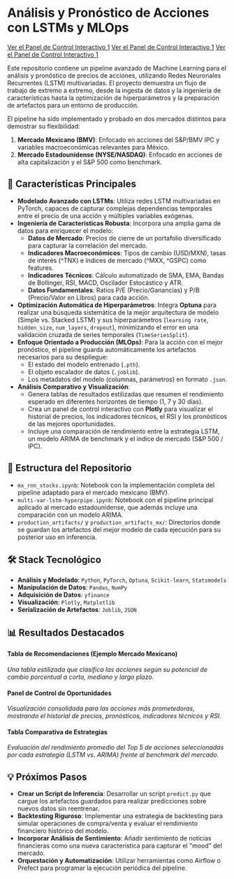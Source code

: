 # Análisis y Pronóstico de Acciones con LSTMs y MLOps

[Ver el Panel de Control Interactivo 1](https://nachovazquez98.github.io/Portafolio-Acciones-LSTMs/multi-var-lstm-hyperpipe.html)
[Ver el Panel de Control Interactivo 1](https://nachovazquez98.github.io/Portafolio-Acciones-LSTMs/mx_rnn_stocks.html)
[Ver el Panel de Control Interactivo 1](https://nachovazquez98.github.io/Portafolio-Acciones-LSTMs/rnn_multi_lstm.html)


Este repositorio contiene un pipeline avanzado de Machine Learning para el análisis y pronóstico de precios de acciones, utilizando Redes Neuronales Recurrentes (LSTM) multivariadas. El proyecto demuestra un flujo de trabajo de extremo a extremo, desde la ingesta de datos y la ingeniería de características hasta la optimización de hiperparámetros y la preparación de artefactos para un entorno de producción.

El pipeline ha sido implementado y probado en dos mercados distintos para demostrar su flexibilidad:
1.  **Mercado Mexicano (BMV)**: Enfocado en acciones del S&P/BMV IPC y variables macroeconómicas relevantes para México.
2.  **Mercado Estadounidense (NYSE/NASDAQ)**: Enfocado en acciones de alta capitalización y el S&P 500 como benchmark.

## 🚀 Características Principales

-   **Modelado Avanzado con LSTMs**: Utiliza redes LSTM multivariadas en PyTorch, capaces de capturar complejas dependencias temporales entre el precio de una acción y múltiples variables exógenas.
-   **Ingeniería de Características Robusta**: Incorpora una amplia gama de datos para enriquecer el modelo:
    -   **Datos de Mercado**: Precios de cierre de un portafolio diversificado para capturar la correlación del mercado.
    -   **Indicadores Macroeconómicos**: Tipos de cambio (USD/MXN), tasas de interés (^TNX) e índices de mercado (^MXX, ^GSPC) como features.
    -   **Indicadores Técnicos**: Cálculo automatizado de SMA, EMA, Bandas de Bollinger, RSI, MACD, Oscilador Estocástico y ATR.
    -   **Datos Fundamentales**: Ratios P/E (Precio/Ganancias) y P/B (Precio/Valor en Libros) para cada acción.
-   **Optimización Automática de Hiperparámetros**: Integra **Optuna** para realizar una búsqueda sistemática de la mejor arquitectura de modelo (Simple vs. Stacked LSTM) y sus hiperparámetros (`learning rate`, `hidden_size`, `num_layers`, `dropout`), minimizando el error en una validación cruzada de series temporales (`TimeSeriesSplit`).
-   **Enfoque Orientado a Producción (MLOps)**: Para la acción con el mejor pronóstico, el pipeline guarda automáticamente los artefactos necesarios para su despliegue:
    -   El estado del modelo entrenado (`.pth`).
    -   El objeto escalador de datos (`.joblib`).
    -   Los metadatos del modelo (columnas, parámetros) en formato `.json`.
-   **Análisis Comparativo y Visualización**:
    -   Genera tablas de resultados estilizadas que resumen el rendimiento esperado en diferentes horizontes de tiempo (1, 7 y 30 días).
    -   Crea un panel de control interactivo con **Plotly** para visualizar el historial de precios, los indicadores técnicos, el RSI y los pronósticos de las mejores oportunidades.
    -   Incluye una comparación de rendimiento entre la estrategia LSTM, un modelo ARIMA de benchmark y el índice de mercado (S&P 500 / IPC).

## 📂 Estructura del Repositorio

-   `mx_rnn_stocks.ipynb`: Notebook con la implementación completa del pipeline adaptado para el mercado mexicano (BMV).
-   `multi-var-lstm-hyperpipe.ipynb`: Notebook con el pipeline principal aplicado al mercado estadounidense, que además incluye una comparación con un modelo ARIMA.
-   `production_artifacts/` y `production_artifacts_mx/`: Directorios donde se guardan los artefactos del mejor modelo de cada ejecución para su posterior uso en inferencia.

## 🛠️ Stack Tecnológico

-   **Análisis y Modelado**: `Python`, `PyTorch`, `Optuna`, `Scikit-learn`, `Statsmodels`
-   **Manipulación de Datos**: `Pandas`, `NumPy`
-   **Adquisición de Datos**: `yfinance`
-   **Visualización**: `Plotly`, `Matplotlib`
-   **Serialización de Artefactos**: `Joblib`, `JSON`

## 📊 Resultados Destacados


#### Tabla de Recomendaciones (Ejemplo Mercado Mexicano)
*Una tabla estilizada que clasifica las acciones según su potencial de cambio porcentual a corto, mediano y largo plazo.*

#### Panel de Control de Oportunidades
*Visualización consolidada para las acciones más prometedoras, mostrando el historial de precios, pronósticos, indicadores técnicos y RSI.*

#### Tabla Comparativa de Estrategias
*Evaluación del rendimiento promedio del Top 5 de acciones seleccionadas por cada estrategia (LSTM vs. ARIMA) frente al benchmark del mercado.*

## 💡 Próximos Pasos

-   **Crear un Script de Inferencia**: Desarrollar un script `predict.py` que cargue los artefactos guardados para realizar predicciones sobre nuevos datos sin reentrenar.
-   **Backtesting Riguroso**: Implementar una estrategia de backtesting para simular operaciones de compra/venta y evaluar el rendimiento financiero histórico del modelo.
-   **Incorporar Análisis de Sentimiento**: Añadir sentimiento de noticias financieras como una nueva característica para capturar el "mood" del mercado.
-   **Orquestación y Automatización**: Utilizar herramientas como Airflow o Prefect para programar la ejecución periódica del pipeline.
